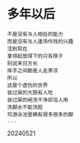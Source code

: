 # 多年以后
~~~
不是没有与人相处的能力
而是没有与人逢场作戏的兴趣
活到现在
拿得起放得下的只有筷子
别说来日方长
挥手之间都是人走茶凉
所以
这是个虚伪的世界
装过屎的大肠有人吃
装过屎的碗洗干净却没人用
洗脚水不能洗脸
可游泳池里确有很多很多的脚
...
~~~
20240521
